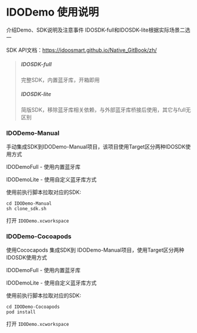 # IDODemo 使用说明

介绍Demo、SDK说明及注意事件
IDOSDK-full和IDOSDK-lite根据实际场景二选一

SDK API文档：https://idoosmart.github.io/Native_GitBook/zh/



> ##### IDOSDK-full
>
> 完整SDK，内置蓝牙库，开箱即用
>
> ##### IDOSDK-lite
>
> 简版SDK，移除蓝牙库相关依赖，与外部蓝牙库桥接后使用，其它与full无区别



### IDODemo-Manual

手动集成SDK到IDODemo-Manual项目，该项目使用Target区分两种IDOSDK使用方式

IDODemoFull - 使用内置蓝牙库

IDODemoLite - 使用自定义蓝牙库方式

使用前执行脚本拉取对应的SDK:

```shell
cd IDODemo-Manual
sh clone_sdk.sh
```

打开 `IDODemo.xcworkspace`



### IDODemo-Cocoapods

使用Cococapods 集成SDK到 IDODemo-Manual项目，使用Target区分两种IDOSDK使用方式

IDODemoFull - 使用内置蓝牙库

IDODemoLite - 使用自定义蓝牙库方式

使用前执行脚本拉取对应的SDK:

```shell
cd IDODemo-Cocoapods
pod install
```

打开 `IDODemo.xcworkspace`
